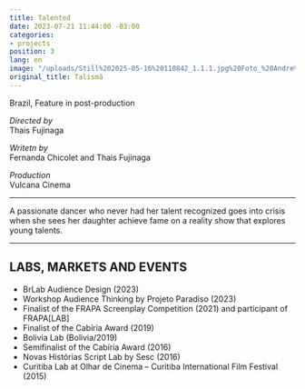 ```yaml
---
title: Talented
date: 2023-07-21 11:44:00 -03:00
categories:
- projects
position: 3
lang: en
image: "/uploads/Still%202025-05-16%20110842_1.1.1.jpg%20Foto_%20Andre%CC%81%20Luiz%20de%20Luiz.jpg"
original_title: Talismã
---
```


Brazil, Feature in post-production

*Directed by*\
Thais Fujinaga

*Writetn by*\
Fernanda Chicolet and Thais Fujinaga

*Production*\
Vulcana Cinema

---

A passionate dancer who never had her talent recognized goes into crisis when she sees her daughter achieve fame on a reality show that explores young talents. 


---

## LABS, MARKETS AND EVENTS

* BrLab Audience Design (2023)
* Workshop Audience Thinking by Projeto Paradiso (2023)
* Finalist of the FRAPA Screenplay Competition (2021) and participant of FRAPA[LAB]
* Finalist of the Cabíria Award (2019)
* Bolivia Lab (Bolivia/2019)
* Semifinalist of the Cabíria Award (2016)
* Novas Histórias Script Lab by Sesc (2016)
* Curitiba Lab at Olhar de Cinema – Curitiba International Film Festival (2015)
